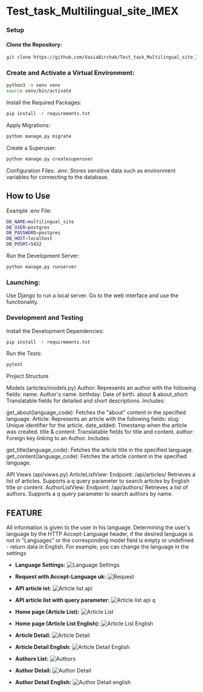 # Test_task_Multilingual_site_IMEX

### Setup

#### Clone the Repository:

```bash
git clone https://github.com/VasiaBirchak/Test_task_Multilingual_site_IMEX.git
```
### Create and Activate a Virtual Environment:
```bash
python3 -m venv venv
source venv/bin/activate
```
Install the Required Packages:

```bash
pip install -r requirements.txt
```
Apply Migrations:

```bash
python manage.py migrate
```
Create a Superuser:

```bash
python manage.py createsuperuser
```
Configuration Files:
.env: Stores sensitive data such as environment variables for connecting to the database.

## How to Use

Example .env File:

```bash
DB_NAME=multilingual_site
DB_USER=postgres
DB_PASSWORD=postgres
DB_HOST=localhost
DB_POSRT=5432
```
Run the Development Server:
```bash
python manage.py runserver
```


### Launching:
Use Django to run a local server.
Go to the web interface and use the functionality.
### Development and Testing

Install the Development Dependencies:

```bash
pip install -r requirements.txt
```
Run the Tests:

```bash
pytest
```
Project Structure

Models (articles/models.py)
Author: Represents an author with the following fields:
name: Author's name.
birthday: Date of birth.
about & about_short: Translatable fields for detailed and short descriptions.
Includes:

get_about(language_code): Fetches the "about" content in the specified language.
Article: Represents an article with the following fields:
slug: Unique identifier for the article.
date_added: Timestamp when the article was created.
title & content: Translatable fields for title and content.
author: Foreign key linking to an Author.
Includes:

get_title(language_code): Fetches the article title in the specified language.
get_content(language_code): Fetches the article content in the specified language.


API Views (api/views.py)
ArticleListView:
Endpoint: /api/articles/
Retrieves a list of articles.
Supports a q query parameter to search articles by English title or content.
AuthorListView:
Endpoint: /api/authors/
Retrieves a list of authors.
Supports a q query parameter to search authors by name.


## FEATURE
All information is given to the user in his language. Determining the user's language by the HTTP Accept-Language header, if the desired language is not in "Languages" or the corresponding model field is empty or undefined - return data in English. For example, you can change the language in the settings

 - **Language Settings:**
![Language Settings](images/settings.png) 

 - **Request with Accept-Language uk:**
![Request](images/request.png) 

 - **API article ist:**
![Article list api](images/article_list_api.png) 

 - **API article list with query parameter:**
![Article list api q](images/article_list_api_q.png) 

- **Home page (Article List):**
![Article List](images/article_list.png)

- **Home page (Article List English):**
![Article List English](images/article_list_en.png)

- **Article Detail:**
![Article Detail](images/article_detail.png) 

- **Article Detail English:**
![Article Detail English](images/article_detail_en.png) 

- **Authors List:**
![Authors](images/authors.png) 

- **Author Detail:**
![Author Detail](images/author_detail.png) 

- **Author Detail English:**
![Author Detail english](images/author_detail_en.png) 

